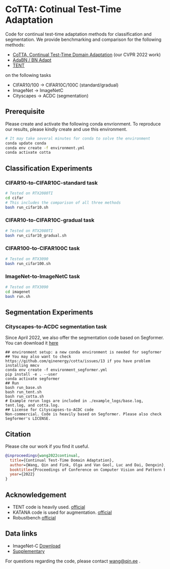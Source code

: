 # CoTTA: Cotinual Test-Time Adaptation
Code for continual test-time adaptation methods for classification and segmentation.
We provide benchmarking and comparison for the following methods:
+ [CoTTA, Continual Test-Time Domain Adaptation](https://arxiv.org/abs/2203.13591) (our CVPR 2022 work)
+ [AdaBN / BN Adapt](https://www.sciencedirect.com/science/article/abs/pii/S003132031830092X)
+ [TENT](https://arxiv.org/abs/2006.10726)
  
on the following tasks
+ CIFAR10/100 -> CIFAR10C/100C (standard/gradual)
+ ImageNet -> ImageNetC
+ Cityscapes -> ACDC (segmentation)

## Prerequisite
Please create and activate the following conda envrionment. To reproduce our results, please kindly create and use this environment.
```bash
# It may take several minutes for conda to solve the environment
conda update conda
conda env create -f environment.yml
conda activate cotta 
```

## Classification Experiments
### CIFAR10-to-CIFAR10C-standard task
```bash
# Tested on RTX2080TI
cd cifar
# This includes the comparison of all three methods
bash run_cifar10.sh 
```
### CIFAR10-to-CIFAR10C-gradual task
```bash
# Tested on RTX2080TI
bash run_cifar10_gradual.sh
```
### CIFAR100-to-CIFAR100C task
```bash
# Tested on RTX3090
bash run_cifar100.sh
```

### ImageNet-to-ImageNetC task 
```bash
# Tested on RTX3090
cd imagenet
bash run.sh
```

## Segmentation Experiments
### Cityscapes-to-ACDC segmentation task
Since April 2022, we also offer the segmentation code based on Segformer.
You can download it [here](https://github.com/qinenergy/cotta/issues/6)
```
## environment setup: a new conda environment is needed for segformer
## You may also want to check https://github.com/qinenergy/cotta/issues/13 if you have problem installing mmcv
conda env create -f environment_segformer.yml
pip install -e . --user
conda activate segformer
## Run
bash run_base.sh
bash run_tent.sh
bash run_cotta.sh
# Example rerun logs are included in ./example_logs/base.log, tent.log, and cotta.log.
## License for Cityscapses-to-ACDC code
Non-commercial. Code is heavily based on Segformer. Please also check Segformer's LICENSE.
```

## Citation
Please cite our work if you find it useful.
```bibtex
@inproceedings{wang2022continual,
  title={Continual Test-Time Domain Adaptation},
  author={Wang, Qin and Fink, Olga and Van Gool, Luc and Dai, Dengxin},
  booktitle={Proceedings of Conference on Computer Vision and Pattern Recognition},
  year={2022}
}
```

## Acknowledgement 
+ TENT code is heavily used. [official](https://github.com/DequanWang/tent) 
+ KATANA code is used for augmentation. [official](https://github.com/giladcohen/KATANA) 
+ Robustbench [official](https://github.com/RobustBench/robustbench) 

## Data links
+ ImageNet-C [Download](https://zenodo.org/record/2235448#.Yj2RO_co_mF)
+ [Supplementary](https://drive.qin.ee/api/raw/?path=/cv/cvpr2022/03679-supp-1.pdf)

For questions regarding the code, please contact wang@qin.ee .
